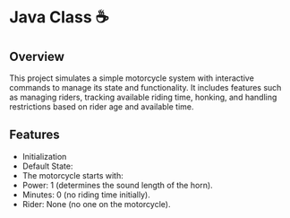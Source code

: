# Java Class ☕
## Overview
This project simulates a simple motorcycle system with interactive commands to manage its state and functionality. It includes features such as managing riders, tracking available riding time, honking, and handling restrictions based on rider age and available time.

## Features
  - Initialization
  - Default State:
  - The motorcycle starts with:
  - Power: 1 (determines the sound length of the horn).
  - Minutes: 0 (no riding time initially).
  - Rider: None (no one on the motorcycle).